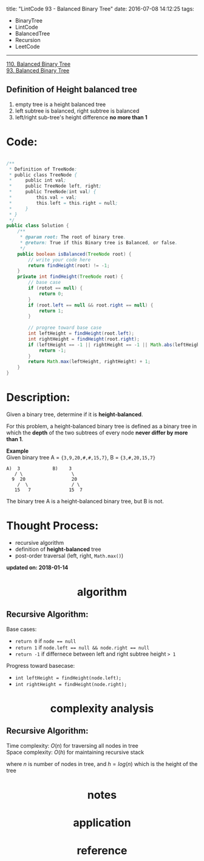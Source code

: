 title: "LintCode 93 - Balanced Binary Tree"
date: 2016-07-08 14:12:25
tags:
- BinaryTree
- LintCode
- BalancedTree
- Recursion
- LeetCode
---

[110. Balanced Binary Tree](https://leetcode.com/problems/balanced-binary-tree/description/)  
[93. Balanced Binary Tree](http://www.lintcode.com/en/problem/balanced-binary-tree/)

## Definition of Height balanced tree
1. empty tree is a height balanced tree  
2. left subtree is balanced, right subtree is balanced  
3. left/right sub-tree's height difference **no more than 1**    

# Code:
```java

/**
 * Definition of TreeNode:
 * public class TreeNode {
 *     public int val;
 *     public TreeNode left, right;
 *     public TreeNode(int val) {
 *         this.val = val;
 *         this.left = this.right = null;
 *     }
 * }
 */
public class Solution {
    /**
     * @param root: The root of binary tree.
     * @return: True if this Binary tree is Balanced, or false.
     */
    public boolean isBalanced(TreeNode root) {
        // write your code here
        return findHeight(root) != -1;
    }
    private int findHeight(TreeNode root) {
        // base case
        if (rotot == null) {
            return 0;
        }
        if (root.left == null && root.right == null) {
            return 1;
        }
        
        // progree toward base case
        int leftHeight = findHeight(root.left);
        int rightHeight = findHeight(root.right);
        if (leftHeight == -1 || rightHeight == -1 || Math.abs(leftHeight - rightHeight) > 1) {
            return -1;
        }
        return Math.max(leftHeight, rightHeight) + 1;
    }
}

```

<!--more-->

# Description:

Given a binary tree, determine if it is **height-balanced**.

For this problem, a height-balanced binary tree is defined as a binary tree in which the **depth** of the two subtrees of every node **never differ by more than 1**.

**Example**  
Given binary tree A = `{3,9,20,#,#,15,7}`, B = `{3,#,20,15,7}`

```
A)  3            B)    3 
   / \                  \
  9  20                 20
    /  \                / \
   15   7              15  7
```

The binary tree A is a height-balanced binary tree, but B is not.


# Thought Process:
- recursive algorithm  
- definition of **height-balanced** tree  
- post-order traversal (left, right, `Math.max()`)


**updated on: 2018-01-14**

# <center> algorithm </center>

## Recursive Algorithm:

Base cases:  
- `return 0` if `node == null`  
- `return 1` if `node.left == null && node.right == null`  
- `return -1` if differnece between left and right subtree height `> 1`

Progress toward basecase:  
- `int leftHeight = findHeight(node.left);`  
- `int rightHeight = findHeight(node.right);`  


# <center> complexity analysis </center>

## Recursive Algorithm:
Time complexity: $O(n)$ for traversing all nodes in tree  
Space complexity: $O(h)$ for maintaining recursive stack

where $n$ is number of nodes in tree, and $h=log(n)$ which is the height of the tree  

# <center> notes </center>
# <center> application </center>
# <center> reference </center>